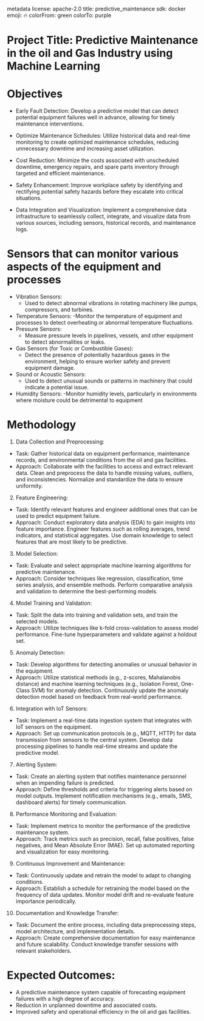 metadata
license: apache-2.0
title: predictive_maintenance
sdk: docker
emoji: 🔥
colorFrom: green
colorTo: purple

# Project Title: Predictive Maintenance in the oil and Gas Industry using Machine Learning

# Objectives
- Early Fault Detection: Develop a predictive model that can detect potential equipment failures well in advance, allowing for timely maintenance interventions.

- Optimize Maintenance Schedules: Utilize historical data and real-time monitoring to create optimized maintenance schedules, reducing unnecessary downtime and increasing asset utilization.

- Cost Reduction: Minimize the costs associated with unscheduled downtime, emergency repairs, and spare parts inventory through targeted and efficient maintenance.

- Safety Enhancement: Improve workplace safety by identifying and rectifying potential safety hazards before they escalate into critical situations.

- Data Integration and Visualization: Implement a comprehensive data infrastructure to seamlessly collect, integrate, and visualize data from various sources, including sensors, historical records, and maintenance logs.

# Sensors that can monitor various aspects of the equipment and processes
  - Vibration Sensors:
    - Used to detect abnormal vibrations in rotating machinery like pumps, compressors, and turbines.
  - Temperature Sensors:
    -Monitor the temperature of equipment and processes to detect overheating or abnormal temperature fluctuations.
  - Pressure Sensors:
    - Measure pressure levels in pipelines, vessels, and other equipment to detect abnormalities or leaks.
  - Gas Sensors (for Toxic or Combustible Gases):
    - Detect the presence of potentially hazardous gases in the environment, helping to ensure worker safety and prevent equipment damage.
  - Sound or Acoustic Sensors:
    - Used to detect unusual sounds or patterns in machinery that could indicate a potential issue.
  - Humidity Sensors:
    -Monitor humidity levels, particularly in environments where moisture could be detrimental to equipment


# Methodology
1. Data Collection and Preprocessing:
- Task: Gather historical data on equipment performance, maintenance records, and environmental conditions from the oil and gas facilities.
- Approach: Collaborate with the facilities to access and extract relevant data. Clean and preprocess the data to handle missing values, outliers, and inconsistencies. Normalize and standardize the data to ensure uniformity.
2. Feature Engineering:
- Task: Identify relevant features and engineer additional ones that can be used to predict equipment failure.
- Approach: Conduct exploratory data analysis (EDA) to gain insights into feature importance. Engineer features such as rolling averages, trend indicators, and statistical aggregates. Use domain knowledge to select features that are most likely to be predictive.
3. Model Selection:
- Task: Evaluate and select appropriate machine learning algorithms for predictive maintenance.
- Approach: Consider techniques like regression, classification, time series analysis, and ensemble methods. Perform comparative analysis and validation to determine the best-performing models.
4. Model Training and Validation:
- Task: Split the data into training and validation sets, and train the selected models.
- Approach: Utilize techniques like k-fold cross-validation to assess model performance. Fine-tune hyperparameters and validate against a holdout set.
5. Anomaly Detection:
- Task: Develop algorithms for detecting anomalies or unusual behavior in the equipment.
- Approach: Utilize statistical methods (e.g., z-scores, Mahalanobis distance) and machine learning techniques (e.g., Isolation Forest, One-Class SVM) for anomaly detection. Continuously update the anomaly detection model based on feedback from real-world performance.
6. Integration with IoT Sensors:
- Task: Implement a real-time data ingestion system that integrates with IoT sensors on the equipment.
- Approach: Set up communication protocols (e.g., MQTT, HTTP) for data transmission from sensors to the central system. Develop data processing pipelines to handle real-time streams and update the predictive model.
7. Alerting System:
- Task: Create an alerting system that notifies maintenance personnel when an impending failure is predicted.
- Approach: Define thresholds and criteria for triggering alerts based on model outputs. Implement notification mechanisms (e.g., emails, SMS, dashboard alerts) for timely communication.
8. Performance Monitoring and Evaluation:
- Task: Implement metrics to monitor the performance of the predictive maintenance system.
- Approach: Track metrics such as precision, recall, false positives, false negatives, and Mean Absolute Error (MAE). Set up automated reporting and visualization for easy monitoring.
9. Continuous Improvement and Maintenance:
- Task: Continuously update and retrain the model to adapt to changing conditions.
- Approach: Establish a schedule for retraining the model based on the frequency of data updates. Monitor model drift and re-evaluate feature importance periodically.
10. Documentation and Knowledge Transfer:
- Task: Document the entire process, including data preprocessing steps, model architecture, and implementation details.
- Approach: Create comprehensive documentation for easy maintenance and future scalability. Conduct knowledge transfer sessions with relevant stakeholders.

# Expected Outcomes:
- A predictive maintenance system capable of forecasting equipment failures with a high degree of accuracy.
- Reduction in unplanned downtime and associated costs.
- Improved safety and operational efficiency in the oil and gas facilities.
